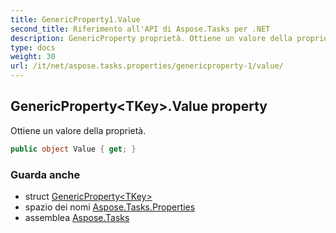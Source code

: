 ```yaml
---
title: GenericProperty1.Value
second_title: Riferimento all'API di Aspose.Tasks per .NET
description: GenericProperty proprietà. Ottiene un valore della proprietà.
type: docs
weight: 30
url: /it/net/aspose.tasks.properties/genericproperty-1/value/
---
```

## GenericProperty&lt;TKey&gt;.Value property

Ottiene un valore della proprietà.

```csharp
public object Value { get; }
```

### Guarda anche

* struct [GenericProperty&lt;TKey&gt;](../)
* spazio dei nomi [Aspose.Tasks.Properties](../../genericproperty-1/)
* assemblea [Aspose.Tasks](../../../)


